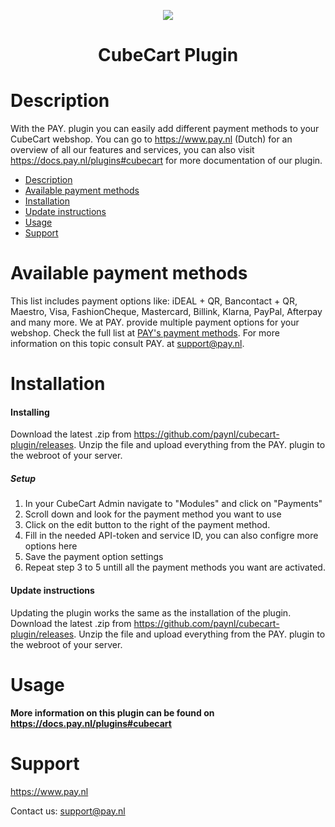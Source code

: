 <p align="center">
  <img src="https://www.pay.nl/uploads/1/brands/main_logo.png" />
</p>
<h1 align="center">CubeCart Plugin</h1>

# Description

With the PAY. plugin you can easily add different payment methods to your CubeCart webshop. You can go to https://www.pay.nl (Dutch) for an overview of all our features and services, you can also visit https://docs.pay.nl/plugins#cubecart for more documentation of our plugin.

- [Description](#description)
- [Available payment methods](#available-payment-methods)
- [Installation](#installation)
- [Update instructions](#update-instructions)
- [Usage](#usage)
- [Support](#support)

# Available payment methods
This list includes payment options like: iDEAL + QR, Bancontact + QR, Maestro, Visa, FashionCheque, Mastercard, Billink, Klarna, PayPal, Afterpay and many more. We at PAY. provide multiple payment options for your webshop. Check the full list at <a href="https://www.pay.nl/betaalmethoden">PAY's payment methods</a>.
For more information on this topic consult PAY. at support@pay.nl.

# Installation
#### Installing
Download the latest .zip from https://github.com/paynl/cubecart-plugin/releases.
Unzip the file and upload everything from the PAY. plugin to the webroot of your server.

##### Setup

1. In your CubeCart Admin navigate to "Modules" and click on "Payments"
2. Scroll down and look for the payment method you want to use
3. Click on the edit button to the right of the payment method.
4. Fill in the needed API-token and service ID, you can also configre more options here
5. Save the payment option settings
6. Repeat step 3 to 5 untill all the payment methods you want are activated.

#### Update instructions
Updating the plugin works the same as the installation of the plugin.
Download the latest .zip from https://github.com/paynl/cubecart-plugin/releases.
Unzip the file and upload everything from the PAY. plugin to the webroot of your server.

# Usage

**More information on this plugin can be found on https://docs.pay.nl/plugins#cubecart**

# Support
https://www.pay.nl

Contact us: support@pay.nl

